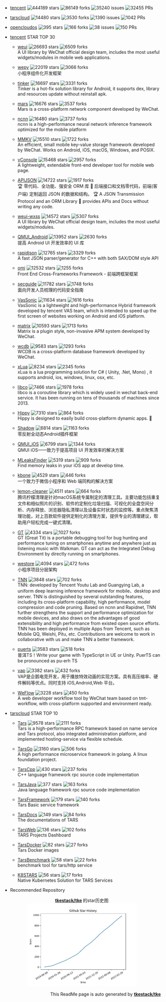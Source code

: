 
+ [tencent](https://github.com/tencent)
![444189 stars](https://img.shields.io/badge/Stars-444189-green)
![86149 forks](https://img.shields.io/badge/Forks-86149-green)
![35240 issues](https://img.shields.io/badge/Issues-35240-green)
![32455 PRs](https://img.shields.io/badge/PRs-32455-green)

+ [tarscloud](https://github.com/tarscloud)
![14480 stars](https://img.shields.io/badge/Stars-14480-green)
![3530 forks](https://img.shields.io/badge/Forks-3530-green)
![1390 issues](https://img.shields.io/badge/Issues-1390-green)
![1042 PRs](https://img.shields.io/badge/PRs-1042-green)

+ [opencloudos](https://github.com/opencloudos)
![395 stars](https://img.shields.io/badge/Stars-395-green)
![166 forks](https://img.shields.io/badge/Forks-166-green)
![38 issues](https://img.shields.io/badge/Issues-38-green)
![150 PRs](https://img.shields.io/badge/PRs-150-green)



+ [tencent](https://github.com/tencent) STAR TOP 30
    
    + [weui](https://github.com/tencent/weui) 
    ![26693 stars](https://img.shields.io/badge/Stars-26693-green)
    ![6509 forks](https://img.shields.io/badge/Forks-6509-green)  
    A UI library by WeChat official design team, includes the most useful widgets/modules in mobile web applications.
    
    + [wepy](https://github.com/tencent/wepy) 
    ![22019 stars](https://img.shields.io/badge/Stars-22019-green)
    ![3066 forks](https://img.shields.io/badge/Forks-3066-green)  
    小程序组件化开发框架
    
    + [tinker](https://github.com/tencent/tinker) 
    ![16697 stars](https://img.shields.io/badge/Stars-16697-green)
    ![3331 forks](https://img.shields.io/badge/Forks-3331-green)  
    Tinker is a hot-fix solution library for Android, it supports dex, library and resources update without reinstall apk.
    
    + [mars](https://github.com/tencent/mars) 
    ![16676 stars](https://img.shields.io/badge/Stars-16676-green)
    ![3537 forks](https://img.shields.io/badge/Forks-3537-green)  
    Mars is a cross-platform network component  developed by WeChat.
    
    + [ncnn](https://github.com/tencent/ncnn) 
    ![16480 stars](https://img.shields.io/badge/Stars-16480-green)
    ![3737 forks](https://img.shields.io/badge/Forks-3737-green)  
    ncnn is a high-performance neural network inference framework optimized for the mobile platform
    
    + [MMKV](https://github.com/tencent/MMKV) 
    ![15510 stars](https://img.shields.io/badge/Stars-15510-green)
    ![1722 forks](https://img.shields.io/badge/Forks-1722-green)  
    An efficient, small mobile key-value storage framework developed by WeChat. Works on Android, iOS, macOS, Windows, and POSIX.
    
    + [vConsole](https://github.com/tencent/vConsole) 
    ![15468 stars](https://img.shields.io/badge/Stars-15468-green)
    ![2957 forks](https://img.shields.io/badge/Forks-2957-green)  
    A lightweight, extendable front-end developer tool for mobile web page.
    
    + [APIJSON](https://github.com/tencent/APIJSON) 
    ![14722 stars](https://img.shields.io/badge/Stars-14722-green)
    ![1917 forks](https://img.shields.io/badge/Forks-1917-green)  
    🏆 零代码、全功能、强安全 ORM 库 🚀 后端接口和文档零代码，前端(客户端) 定制返回 JSON 的数据和结构。 🏆 A JSON Transmission Protocol and an ORM Library 🚀  provides APIs and Docs without writing any code.
    
    + [weui-wxss](https://github.com/tencent/weui-wxss) 
    ![14572 stars](https://img.shields.io/badge/Stars-14572-green)
    ![5307 forks](https://img.shields.io/badge/Forks-5307-green)  
    A UI library by WeChat official design team, includes the most useful widgets/modules.
    
    + [QMUI_Android](https://github.com/tencent/QMUI_Android) 
    ![13952 stars](https://img.shields.io/badge/Stars-13952-green)
    ![2630 forks](https://img.shields.io/badge/Forks-2630-green)  
    提高 Android UI 开发效率的 UI 库
    
    + [rapidjson](https://github.com/tencent/rapidjson) 
    ![12765 stars](https://img.shields.io/badge/Stars-12765-green)
    ![3329 forks](https://img.shields.io/badge/Forks-3329-green)  
    A fast JSON parser/generator for C++ with both SAX/DOM style API
    
    + [omi](https://github.com/tencent/omi) 
    ![12532 stars](https://img.shields.io/badge/Stars-12532-green)
    ![1255 forks](https://img.shields.io/badge/Forks-1255-green)  
     Front End Cross-Frameworks Framework - 前端跨框架框架
    
    + [secguide](https://github.com/tencent/secguide) 
    ![11782 stars](https://img.shields.io/badge/Stars-11782-green)
    ![1748 forks](https://img.shields.io/badge/Forks-1748-green)  
    面向开发人员梳理的代码安全指南
    
    + [VasSonic](https://github.com/tencent/VasSonic) 
    ![11634 stars](https://img.shields.io/badge/Stars-11634-green)
    ![1616 forks](https://img.shields.io/badge/Forks-1616-green)  
    VasSonic is a lightweight and high-performance Hybrid framework developed by tencent VAS team, which is intended to speed up the first screen of websites working on Android and iOS platform. 
    
    + [matrix](https://github.com/tencent/matrix) 
    ![10593 stars](https://img.shields.io/badge/Stars-10593-green)
    ![1713 forks](https://img.shields.io/badge/Forks-1713-green)  
    Matrix is a plugin style, non-invasive APM system developed by WeChat.
    
    + [wcdb](https://github.com/tencent/wcdb) 
    ![9583 stars](https://img.shields.io/badge/Stars-9583-green)
    ![1293 forks](https://img.shields.io/badge/Forks-1293-green)  
    WCDB is a cross-platform database framework developed by WeChat.
    
    + [xLua](https://github.com/tencent/xLua) 
    ![8234 stars](https://img.shields.io/badge/Stars-8234-green)
    ![2345 forks](https://img.shields.io/badge/Forks-2345-green)  
    xLua is a lua programming solution for  C# ( Unity, .Net, Mono) , it supports android, ios, windows, linux, osx, etc.
    
    + [libco](https://github.com/tencent/libco) 
    ![7466 stars](https://img.shields.io/badge/Stars-7466-green)
    ![1978 forks](https://img.shields.io/badge/Forks-1978-green)  
    libco is a coroutine library which is widely used in wechat  back-end service. It has been running on tens of thousands of machines since 2013.
    
    + [Hippy](https://github.com/tencent/Hippy) 
    ![7310 stars](https://img.shields.io/badge/Stars-7310-green)
    ![864 forks](https://img.shields.io/badge/Forks-864-green)  
    Hippy is designed to easily build cross-platform dynamic apps. 👏
    
    + [Shadow](https://github.com/tencent/Shadow) 
    ![6814 stars](https://img.shields.io/badge/Stars-6814-green)
    ![1163 forks](https://img.shields.io/badge/Forks-1163-green)  
    零反射全动态Android插件框架
    
    + [QMUI_iOS](https://github.com/tencent/QMUI_iOS) 
    ![6799 stars](https://img.shields.io/badge/Stars-6799-green)
    ![1344 forks](https://img.shields.io/badge/Forks-1344-green)  
    QMUI iOS——致力于提高项目 UI 开发效率的解决方案
    
    + [MLeaksFinder](https://github.com/tencent/MLeaksFinder) 
    ![5319 stars](https://img.shields.io/badge/Stars-5319-green)
    ![909 forks](https://img.shields.io/badge/Forks-909-green)  
    Find memory leaks in your iOS app at develop time.
    
    + [kbone](https://github.com/tencent/kbone) 
    ![4529 stars](https://img.shields.io/badge/Stars-4529-green)
    ![446 forks](https://img.shields.io/badge/Forks-446-green)  
    一个致力于微信小程序和 Web 端同构的解决方案
    
    + [lemon-cleaner](https://github.com/tencent/lemon-cleaner) 
    ![4511 stars](https://img.shields.io/badge/Stars-4511-green)
    ![664 forks](https://img.shields.io/badge/Forks-664-green)  
    腾讯柠檬清理是针对macOS系统专属制定的清理工具。主要功能包括重复文件和相似照片的识别、软件的定制化垃圾扫描、可视化的全盘空间分析、内存释放、浏览器隐私清理以及设备实时状态的监控等。重点聚焦清理功能，对上百款软件提供定制化的清理方案，提供专业的清理建议，帮助用户轻松完成一键式清理。
    
    + [GT](https://github.com/tencent/GT) 
    ![4334 stars](https://img.shields.io/badge/Stars-4334-green)
    ![1027 forks](https://img.shields.io/badge/Forks-1027-green)  
    GT (Great Tit) is a portable debugging tool for bug hunting and performance tuning on smartphones anytime and anywhere just as listening music with Walkman. GT can act as the Integrated Debug Environment by directly running on smartphones.
    
    + [westore](https://github.com/tencent/westore) 
    ![4094 stars](https://img.shields.io/badge/Stars-4094-green)
    ![472 forks](https://img.shields.io/badge/Forks-472-green)  
    小程序项目分层架构
    
    + [TNN](https://github.com/tencent/TNN) 
    ![3848 stars](https://img.shields.io/badge/Stars-3848-green)
    ![702 forks](https://img.shields.io/badge/Forks-702-green)  
    TNN: developed by Tencent Youtu Lab and Guangying Lab, a uniform deep learning inference framework for mobile、desktop and server. TNN is distinguished by several outstanding features, including its cross-platform capability, high performance, model compression and code pruning. Based on ncnn and Rapidnet, TNN further strengthens the support and performance optimization for mobile devices, and also draws on the advantages of good extensibility and high performance from existed open source efforts. TNN has been deployed in multiple Apps from Tencent, such as Mobile QQ, Weishi, Pitu, etc. Contributions are welcome to work in collaborative with us and make TNN a better framework. 
    
    + [puerts](https://github.com/tencent/puerts) 
    ![3583 stars](https://img.shields.io/badge/Stars-3583-green)
    ![518 forks](https://img.shields.io/badge/Forks-518-green)  
    普洱TS！Write your game with TypeScript in UE or Unity. PuerTS can be pronounced as pu-erh TS
    
    + [vap](https://github.com/tencent/vap) 
    ![3382 stars](https://img.shields.io/badge/Stars-3382-green)
    ![432 forks](https://img.shields.io/badge/Forks-432-green)  
    VAP是企鹅电竞开发，用于播放特效动画的实现方案。具有高压缩率、硬件解码等优点。同时支持 iOS,Android,Web 平台。
    
    + [WeFlow](https://github.com/tencent/WeFlow) 
    ![3228 stars](https://img.shields.io/badge/Stars-3228-green)
    ![450 forks](https://img.shields.io/badge/Forks-450-green)  
    A web developer workflow tool by WeChat team based on tmt-workflow, with cross-platform supported and environment ready.
    

+ [tarscloud](https://github.com/tarscloud) STAR TOP 10
    
    + [Tars](https://github.com/tarscloud/Tars) 
    ![9578 stars](https://img.shields.io/badge/Stars-9578-green)
    ![2111 forks](https://img.shields.io/badge/Forks-2111-green)  
    Tars is a high-performance RPC framework based on name service and Tars protocol, also integrated administration platform, and implemented hosting-service via flexible schedule.
    
    + [TarsGo](https://github.com/tarscloud/TarsGo) 
    ![3160 stars](https://img.shields.io/badge/Stars-3160-green)
    ![506 forks](https://img.shields.io/badge/Forks-506-green)  
    A  high performance microservice  framework  in golang. A linux foundation project.
    
    + [TarsCpp](https://github.com/tarscloud/TarsCpp) 
    ![430 stars](https://img.shields.io/badge/Stars-430-green)
    ![237 forks](https://img.shields.io/badge/Forks-237-green)  
    C++ language framework rpc source code implementation
    
    + [TarsJava](https://github.com/tarscloud/TarsJava) 
    ![377 stars](https://img.shields.io/badge/Stars-377-green)
    ![163 forks](https://img.shields.io/badge/Forks-163-green)  
    Java language framework rpc source code implementation
    
    + [TarsFramework](https://github.com/tarscloud/TarsFramework) 
    ![179 stars](https://img.shields.io/badge/Stars-179-green)
    ![140 forks](https://img.shields.io/badge/Forks-140-green)  
    Tars Basic service framework
    
    + [TarsDocs](https://github.com/tarscloud/TarsDocs) 
    ![149 stars](https://img.shields.io/badge/Stars-149-green)
    ![84 forks](https://img.shields.io/badge/Forks-84-green)  
    The documentations of TARS
    
    + [TarsWeb](https://github.com/tarscloud/TarsWeb) 
    ![136 stars](https://img.shields.io/badge/Stars-136-green)
    ![102 forks](https://img.shields.io/badge/Forks-102-green)  
    TARS Projects Dashboard
    
    + [TarsDocker](https://github.com/tarscloud/TarsDocker) 
    ![82 stars](https://img.shields.io/badge/Stars-82-green)
    ![27 forks](https://img.shields.io/badge/Forks-27-green)  
    Tars Docker  images
    
    + [TarsBenchmark](https://github.com/tarscloud/TarsBenchmark) 
    ![58 stars](https://img.shields.io/badge/Stars-58-green)
    ![22 forks](https://img.shields.io/badge/Forks-22-green)  
    benchmark tool for tars/http service
    
    + [K8STARS](https://github.com/tarscloud/K8STARS) 
    ![56 stars](https://img.shields.io/badge/Stars-56-green)
    ![17 forks](https://img.shields.io/badge/Forks-17-green)  
    Native Kubernetes  Solution for TARS Services
    


+ Recommended Repository  
<p align="center">
      <strong>
        <a href="https://github.com/tkestack/tke" target="_blank">tkestack/tke</a>
      </strong>  的star历史图
  <br>
  <img src="https://raw.githubusercontent.com/ButterAndButterfly/GithubTools/master/data/stars_history.jpg" width="350px"></img>    
</p>

<p align="right">
      This ReadMe page is auto generated by 
      <strong>
        <a href="https://github.com/tkestack/tke" target="_blank">tkestack/tke</a><br>
      </strong>   
</p>